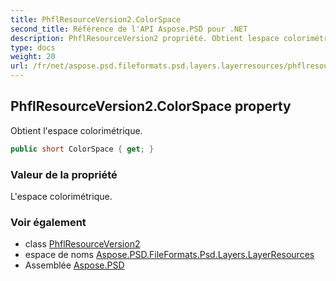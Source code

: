```yaml
---
title: PhflResourceVersion2.ColorSpace
second_title: Référence de l'API Aspose.PSD pour .NET
description: PhflResourceVersion2 propriété. Obtient lespace colorimétrique.
type: docs
weight: 20
url: /fr/net/aspose.psd.fileformats.psd.layers.layerresources/phflresourceversion2/colorspace/
---
```

## PhflResourceVersion2.ColorSpace property

Obtient l'espace colorimétrique.

```csharp
public short ColorSpace { get; }
```

### Valeur de la propriété

L'espace colorimétrique.

### Voir également

* class [PhflResourceVersion2](../)
* espace de noms [Aspose.PSD.FileFormats.Psd.Layers.LayerResources](../../phflresourceversion2/)
* Assemblée [Aspose.PSD](../../../)


